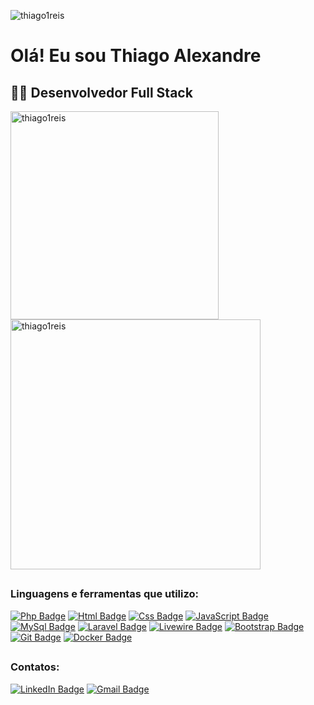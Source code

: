 <p align="left"> <img src="https://komarev.com/ghpvc/?username=thiago1reis&label=Profile%20views&color=6bd600&style=flat" alt="thiago1reis" /> </p>

# Olá! Eu sou Thiago Alexandre 

## :man_technologist: Desenvolvedor Full Stack

<img width="333" align="left" src="https://github-readme-stats.vercel.app/api/top-langs?username=thiago1reis&show_icons=true&locale=en&theme=chartreuse-dark&layout=compact" alt="thiago1reis" />

<img width="400" align="center" src="https://github-readme-stats.vercel.app/api?username=thiago1reis&theme=chartreuse-dark&show_icons=true&locale=en" style="heght:500px;" alt="thiago1reis" />

##

### Linguagens e ferramentas que utilizo:
[![Php Badge](https://img.shields.io/badge/PHP-777BB4?style=for-the-badge&logo=php&logoColor=white)](https://www.php.net/)
[![Html Badge](https://img.shields.io/badge/HTML5-E34F26?style=for-the-badge&logo=html5&logoColor=white)](https://github.com/thiago1reis)
[![Css Badge](https://img.shields.io/badge/CSS3-1572B6?style=for-the-badge&logo=css3&logoColor=white)](https://github.com/thiago1reis)
[![JavaScript Badge](https://img.shields.io/badge/JavaScript-F7DF1E?style=for-the-badge&logo=javascript&logoColor=black)](https://github.com/thiago1reis)
[![MySql Badge](https://img.shields.io/badge/MySQL-00000F?style=for-the-badge&logo=mysql&logoColor=white)](https://www.mysql.com/)
[![Laravel Badge](https://img.shields.io/badge/Laravel-FF2D20?style=for-the-badge&logo=laravel&logoColor=white)](https://laravel.com/)
[![Livewire Badge](https://img.shields.io/badge/Livewire-4E56A6?logo=livewire&logoColor=fff&style=for-the-badge)](https://laravel-livewire.com/)
[![Bootstrap Badge](https://img.shields.io/badge/Bootstrap-563D7C?style=for-the-badge&logo=bootstrap&logoColor=white)](https://getbootstrap.com/)
[![Git Badge](https://img.shields.io/badge/Git-E34F26?style=for-the-badge&logo=git&logoColor=white)](https://git-scm.com/)
[![Docker Badge](https://img.shields.io/badge/Docker-2496ED?style=for-the-badge&logo=docker&logoColor=white)](https://www.docker.com/)
##

### Contatos:
[![LinkedIn Badge](https://img.shields.io/badge/LinkedIn-0077B5?style=for-the-badge&logo=linkedin&logoColor=white)](https://www.linkedin.com/in/thiago1reis)
[![Gmail Badge](https://img.shields.io/badge/Gmail-D14836?style=for-the-badge&logo=gmail&logoColor=white)](mailto:thiagoalexandreis@gmail.com)
